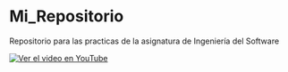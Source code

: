 # Mi_Repositorio
Repositorio para las practicas de la asignatura de Ingeniería del Software

[![Ver el video en YouTube](https://img.youtube.com/vi/7gem87kV6Yk/0.jpg)](https://youtu.be/7gem87kV6Yk)
